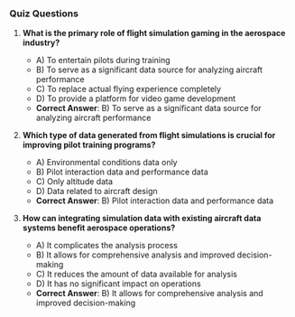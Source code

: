 ### Quiz Questions ###

1. **What is the primary role of flight simulation gaming in the aerospace industry?**  
   - A) To entertain pilots during training  
   - B) To serve as a significant data source for analyzing aircraft performance  
   - C) To replace actual flying experience completely  
   - D) To provide a platform for video game development  
   - **Correct Answer**: B) To serve as a significant data source for analyzing aircraft performance  

2. **Which type of data generated from flight simulations is crucial for improving pilot training programs?**  
   - A) Environmental conditions data only  
   - B) Pilot interaction data and performance data  
   - C) Only altitude data  
   - D) Data related to aircraft design  
   - **Correct Answer**: B) Pilot interaction data and performance data  

3. **How can integrating simulation data with existing aircraft data systems benefit aerospace operations?**  
   - A) It complicates the analysis process  
   - B) It allows for comprehensive analysis and improved decision-making  
   - C) It reduces the amount of data available for analysis  
   - D) It has no significant impact on operations  
   - **Correct Answer**: B) It allows for comprehensive analysis and improved decision-making  